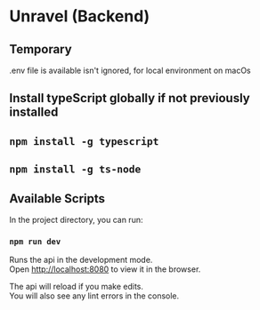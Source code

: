 # Unravel (Backend)

## Temporary
.env file is available isn't ignored, for local environment on macOs

## Install typeScript globally if not previously installed
## `npm install -g typescript`
## `npm install -g ts-node`


## Available Scripts

In the project directory, you can run:

### `npm run dev`

Runs the api in the development mode.\
Open [http://localhost:8080](http://localhost:8080) to view it in the browser.

The api will reload if you make edits.\
You will also see any lint errors in the console.
